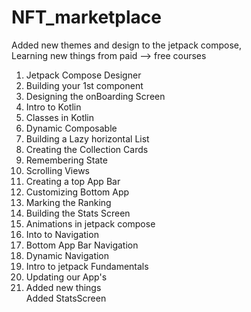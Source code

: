 # NFT_marketplace
Added new themes and design to the jetpack compose,
<br> Learning new things from paid --> free courses
1) Jetpack Compose Designer
2) Building your 1st component
3) Designing the onBoarding Screen
4) Intro to Kotlin
5) Classes in Kotlin
6) Dynamic Composable
7) Building a Lazy horizontal List
8) Creating the Collection Cards
9) Remembering State
10) Scrolling Views
11) Creating a top App Bar
12) Customizing Bottom App
13) Marking the Ranking
14) Building the Stats Screen
15) Animations in jetpack compose
16) Into to Navigation
17) Bottom App Bar Navigation 
18) Dynamic Navigation
19) Intro to jetpack Fundamentals
20) Updating our App's
21) Added new things 
<br>Added StatsScreen
